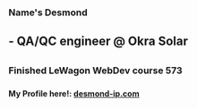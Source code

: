 ### Name's Desmond
<h2>- QA/QC engineer @ Okra Solar<h2/>
<h3> Finished LeWagon WebDev course 573<h3/>
<h4>My Profile here!: <a href='https://desmond-ip.com'>desmond-ip.com<a/><h4/>

<!--
**barrrricade/barrrricade** is a ✨ _special_ ✨ repository because its `README.md` (this file) appears on your GitHub profile.

Here are some ideas to get you started:

- 🔭 I’m currently working on ...
- 🌱 I’m currently learning ...
- 👯 I’m looking to collaborate on ...
- 🤔 I’m looking for help with ...
- 💬 Ask me about ...
- 📫 How to reach me: ...
- 😄 Pronouns: ...
- ⚡ Fun fact: ...
-->
